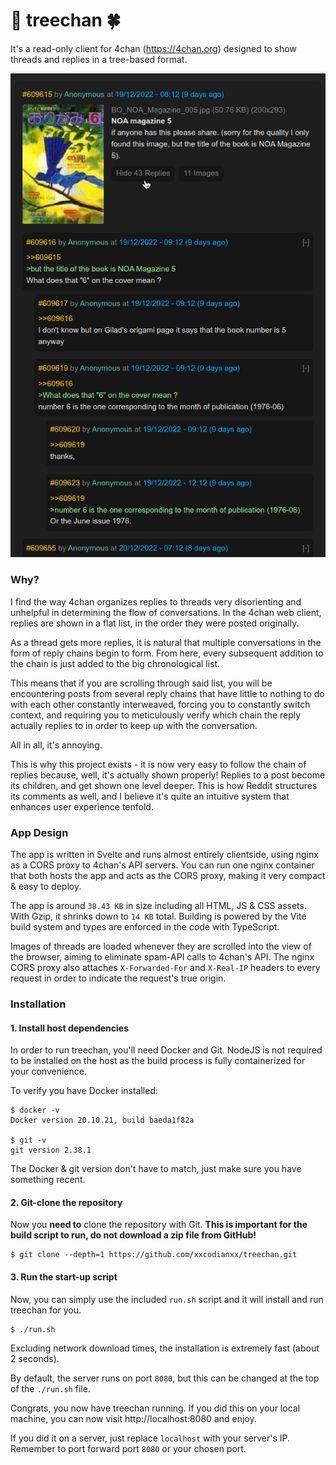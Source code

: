 # 🌳 treechan 🍀
It's a read-only client for 4chan (https://4chan.org) designed to show threads and replies in a tree-based format.

![Threads in a tree structure](showcase/replies.png)

### Why?
I find the way 4chan organizes replies to threads very disorienting and unhelpful in determining the flow of conversations. In the 4chan web client, replies are shown in a flat list, in the order they were posted originally.

As a thread gets more replies, it is natural that multiple conversations in the form of reply chains begin to form. From here, every subsequent addition to the chain is just added to the big chronological list. 

This means that if you are scrolling through said list, you will be encountering posts from several reply chains that have little to nothing to do with each other constantly interweaved, forcing you to constantly switch context, and requiring you to meticulously verify which chain the reply actually replies to in order to keep up with the conversation.

All in all, it's annoying.

This is why this project exists - it is now very easy to follow the chain of replies because, well, it's actually shown properly! Replies to a post become its children, and get shown one level deeper. This is how Reddit structures its comments as well, and I believe it's quite an intuitive system that enhances user experience tenfold.

### App Design
The app is written in Svelte and runs almost entirely clientside, using nginx as a CORS proxy to 4chan's API servers. You can run one nginx container that both hosts the app and acts as the CORS proxy, making it very compact & easy to deploy. 

The app is around `38.43 KB` in size including all HTML, JS & CSS assets. With Gzip, it shrinks down to `14 KB` total. Building is powered by the Vite build system and types are enforced in the code with TypeScript.

Images of threads are loaded whenever they are scrolled into the view of the browser, aiming to eliminate spam-API calls to 4chan's API. The nginx CORS proxy also attaches `X-Forwarded-For` and `X-Real-IP` headers to every request in order to indicate the request's true origin.

### Installation

#### 1. Install host dependencies

In order to run treechan, you'll need Docker and Git. NodeJS is not required to be installed on the host as the build process is fully containerized for your convenience.

To verify you have Docker installed:
```
$ docker -v
Docker version 20.10.21, build baeda1f82a

$ git -v
git version 2.38.1
```

The Docker & git version don't have to match, just make sure you have something recent.

#### 2. Git-clone the repository
Now you **need to** clone the repository with Git. **This is important for the build script to run, do not download a zip file from GitHub!**

```
$ git clone --depth=1 https://github.com/xxcodianxx/treechan.git
```

#### 3. Run the start-up script

Now, you can simply use the included `run.sh` script and it will install and run treechan for you.

```
$ ./run.sh
```
Excluding network download times, the installation is extremely fast (about 2 seconds).

By default, the server runs on port `8080`, but this can be changed at the top of the `./run.sh` file.

Congrats, you now have treechan running. If you did this on your local machine, you can now visit http://localhost:8080 and enjoy.

If you did it on a server, just replace `localhost` with your server's IP. Remember to port forward port `8080` or your chosen port.